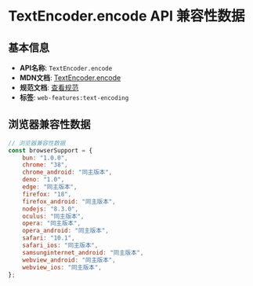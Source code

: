 # TextEncoder.encode API 兼容性数据

## 基本信息

- **API名称**: `TextEncoder.encode`
- **MDN文档**: [TextEncoder.encode](https://developer.mozilla.org/docs/Web/API/TextEncoder/encode)
- **规范文档**: [查看规范](https://encoding.spec.whatwg.org/#ref-for-dom-textencoder-encode①)
- **标签**: `web-features:text-encoding`

## 浏览器兼容性数据

```javascript
// 浏览器兼容性数据
const browserSupport = {
    bun: "1.0.0",
    chrome: "38",
    chrome_android: "同主版本",
    deno: "1.0",
    edge: "同主版本",
    firefox: "18",
    firefox_android: "同主版本",
    nodejs: "8.3.0",
    oculus: "同主版本",
    opera: "同主版本",
    opera_android: "同主版本",
    safari: "10.1",
    safari_ios: "同主版本",
    samsunginternet_android: "同主版本",
    webview_android: "同主版本",
    webview_ios: "同主版本",
};

```

